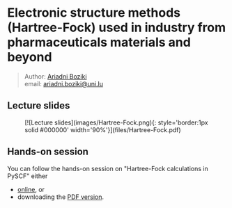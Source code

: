 # Electronic structure methods (Hartree-Fock) used in industry from pharmaceuticals materials and beyond

> Author: [Ariadni Boziki](https://www.uni.lu/fstm-en/people/ariadni-boziki/)<br>
> email: [ariadni.boziki@uni.lu](mailto:ariadni.boziki@uni.lu)

## Lecture slides

<figure markdown>
[![Lecture slides](images/Hartree-Fock.png){: style='border:1px solid #000000' width='90%'}](files/Hartree-Fock.pdf)
<figcaption></figcaption>
</figure>

## Hands-on session

You can follow the hands-on session on "Hartree-Fock calculations in PySCF" either

- [online](Hartree-Fock_in_PySCF), or
- downloading the [PDF version](files/Hartree_Fock_Hands_on.pdf).
